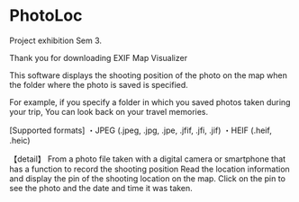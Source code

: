 # PhotoLoc

Project exhibition Sem 3.

Thank you for downloading EXIF Map Visualizer

   This software displays the shooting position of the photo on the map when the folder where the photo is saved is specified.

   For example, if you specify a folder in which you saved photos taken during your trip,
   You can look back on your travel memories.

   [Supported formats]
   ・JPEG (.jpeg, .jpg, .jpe, .jfif, .jfi, .jif)
   ・HEIF (.heif, .heic)

   【detail】
   From a photo file taken with a digital camera or smartphone that has a function to record the shooting position
   Read the location information and display the pin of the shooting location on the map.
   Click on the pin to see the photo and the date and time it was taken.
